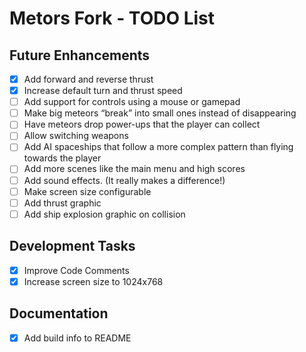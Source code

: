 # Metors Fork - TODO List

## Future Enhancements

- [x] Add forward and reverse thrust
- [x] Increase default turn and thrust speed
- [ ] Add support for controls using a mouse or gamepad
- [ ] Make big meteors “break” into small ones instead of disappearing
- [ ] Have meteors drop power-ups that the player can collect
- [ ] Allow switching weapons
- [ ] Add AI spaceships that follow a more complex pattern than flying towards the player
- [ ] Add more scenes like the main menu and high scores
- [ ] Add sound effects. (It really makes a difference!)
- [ ] Make screen size configurable
- [ ] Add thrust graphic
- [ ] Add ship explosion graphic on collision

## Development Tasks

- [x] Improve Code Comments
- [x] Increase screen size to 1024x768

## Documentation

- [x] Add build info to README
